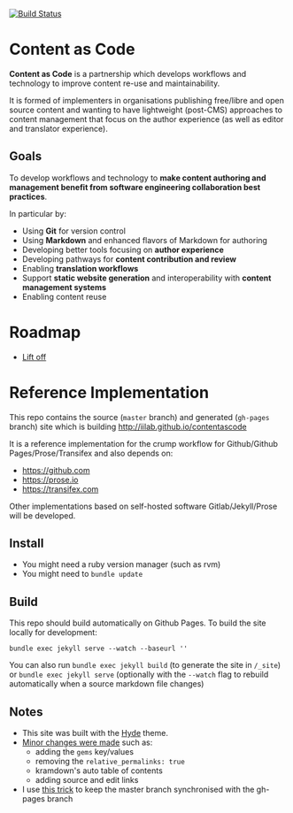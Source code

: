 [![Build Status](https://travis-ci.org/iilab/contentascode.svg?branch=master)](https://travis-ci.org/iilab/contentascode)

# Content as Code

**Content as Code** is a partnership which develops workflows and technology to improve content re-use and maintainability.

It is formed of implementers in organisations publishing free/libre and open source content and wanting to have lightweight (post-CMS) approaches to content management that focus on the author experience (as well as editor and translator experience).

## Goals

To develop workflows and technology to **make content authoring and management benefit from software engineering collaboration best practices**.

In particular by:
 - Using **Git** for version control
 - Using **Markdown** and enhanced flavors of Markdown for authoring
 - Developing better tools focusing on **author experience**
 - Developing pathways for **content contribution and review**
 - Enabling **translation workflows**
 - Support **static website generation** and interoperability with **content management systems**
 - Enabling content reuse

# Roadmap

  - [Lift off](https://github.com/iilab/contentascode/milestones)

# Reference Implementation

This repo contains the source (```master``` branch) and generated (```gh-pages``` branch) site which is building http://iilab.github.io/contentascode

It is a reference implementation for the crump workflow for Github/Github Pages/Prose/Transifex and also depends on:
 - https://github.com
 - https://prose.io
 - https://transifex.com

Other implementations based on self-hosted software Gitlab/Jekyll/Prose will be developed.

## Install

 - You might need a ruby version manager (such as rvm)
 - You might need to ```bundle update```

## Build

This repo should build automatically on Github Pages. To build the site locally for development:

```
bundle exec jekyll serve --watch --baseurl ''
```

You can also run ```bundle exec jekyll build``` (to generate the site in ```/_site```) or ```bundle exec jekyll serve``` (optionally with the ```--watch``` flag to rebuild automatically when a source markdown file changes) 

## Notes

 - This site was built with the [Hyde](https://github.com/poole/hyde) theme.
 - [Minor changes were made](https://github.com/poole/hyde/compare/master...iilab:master) such as:
   - adding the ```gems``` key/values
   - removing the ```relative_permalinks: true``` 
   - kramdown's auto table of contents
   - adding source and edit links
 - I use [this trick](http://stackoverflow.com/a/7472481) to keep the master branch synchronised with the gh-pages branch
